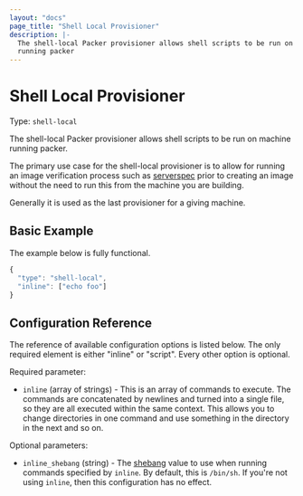 ```yaml
---
layout: "docs"
page_title: "Shell Local Provisioner"
description: |-
  The shell-local Packer provisioner allows shell scripts to be run on machine
  running packer
---
```


# Shell Local Provisioner

Type: `shell-local`

The shell-local Packer provisioner allows shell scripts to be run on machine
running packer.

The primary use case for the shell-local provisioner is to allow for running an
image verification process such as [serverspec](http://serverspec.org/) prior to
creating an image without the need to run this from the machine you are
building.

Generally it is used as the last provisioner for a giving machine.

## Basic Example

The example below is fully functional.

```javascript
{
  "type": "shell-local",
  "inline": ["echo foo"]
}
```

## Configuration Reference

The reference of available configuration options is listed below. The only
required element is either "inline" or "script". Every other option is optional.

Required parameter:

* `inline` (array of strings) - This is an array of commands to execute.
  The commands are concatenated by newlines and turned into a single file,
  so they are all executed within the same context. This allows you to
  change directories in one command and use something in the directory in
  the next and so on.

Optional parameters:

* `inline_shebang` (string) - The
  [shebang](http://en.wikipedia.org/wiki/Shebang_%28Unix%29) value to use when
  running commands specified by `inline`. By default, this is `/bin/sh`.
  If you're not using `inline`, then this configuration has no effect.
